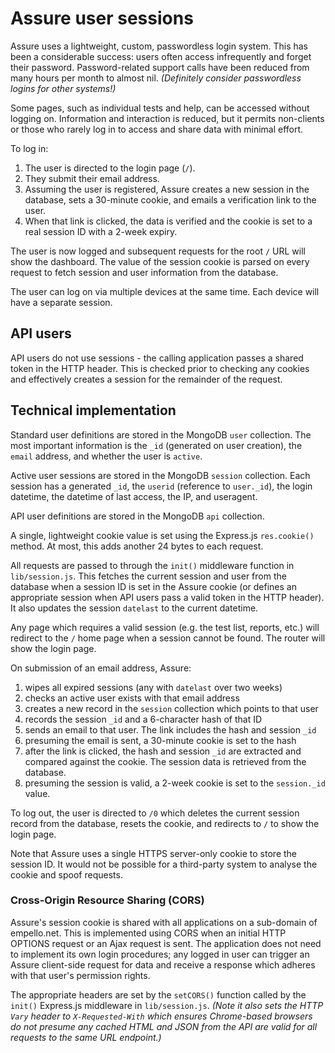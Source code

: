 # Assure user sessions

Assure uses a lightweight, custom, passwordless login system. This has been a considerable success: users often access infrequently and forget their password. Password-related support calls have been reduced from many hours per month to almost nil. *(Definitely consider passwordless logins for other systems!)*

Some pages, such as individual tests and help, can be accessed without logging on. Information and interaction is reduced, but it permits non-clients or those who rarely log in to access and share data with minimal effort.

To log in:

1. The user is directed to the login page (`/`).
1. They submit their email address.
1. Assuming the user is registered, Assure creates a new session in the database, sets a 30-minute cookie, and emails a verification link to the user.
1. When that link is clicked, the data is verified and the cookie is set to a real session ID with a 2-week expiry.

The user is now logged and subsequent requests for the root `/` URL will show the dashboard. The value of the session cookie is parsed on every request to fetch session and user information from the database.

The user can log on via multiple devices at the same time. Each device will have a separate session.


## API users

API users do not use sessions - the calling application passes a shared token in the HTTP header. This is checked prior to checking any cookies and effectively creates a session for the remainder of the request.


## Technical implementation

Standard user definitions are stored in the MongoDB `user` collection. The most important information is the `_id` (generated on user creation), the `email` address, and whether the user is `active`.

Active user sessions are stored in the MongoDB `session` collection. Each session has a generated `_id`, the `userid` (reference to `user._id`), the login datetime, the datetime of last access, the IP, and useragent.

API user definitions are stored in the MongoDB `api` collection.

A single, lightweight cookie value is set using the Express.js `res.cookie()` method. At most, this adds another 24 bytes to each request.

All requests are passed to through the `init()` middleware function in `lib/session.js`. This fetches the current session and user from the database when a session ID is set in the Assure cookie (or defines an appropriate session when API users pass a valid token in the HTTP header). It also updates the session `datelast` to the current datetime.

Any page which requires a valid session (e.g. the test list, reports, etc.) will redirect to the `/` home page when a session cannot be found. The router will show the login page.

On submission of an email address, Assure:

1. wipes all expired sessions (any with `datelast` over two weeks)
1. checks an active user exists with that email address
1. creates a new record in the `session` collection which points to that user
1. records the session `_id` and a 6-character hash of that ID
1. sends an email to that user. The link includes the hash and session `_id`
1. presuming the email is sent, a 30-minute cookie is set to the hash
1. after the link is clicked, the hash and session `_id` are extracted and compared against the cookie. The session data is retrieved from the database.
1. presuming the session is valid, a 2-week cookie is set to the `session._id` value.


To log out, the user is directed to `/0` which deletes the current session record from the database, resets the cookie, and redirects to `/` to show the login page.

Note that Assure uses a single HTTPS server-only cookie to store the session ID. It would not be possible for a third-party system to analyse the cookie and spoof requests.


### Cross-Origin Resource Sharing (CORS)

Assure's session cookie is shared with all applications on a sub-domain of empello.net. This is implemented using CORS when an initial HTTP OPTIONS request or an Ajax request is sent. The application does not need to implement its own login procedures; any logged in user can trigger an Assure client-side request for data and receive a response which adheres with that user's permission rights.

The appropriate headers are set by the `setCORS()` function called by the `init()` Express.js middleware in `lib/session.js`. *(Note it also sets the HTTP `Vary` header to `X-Requested-With` which ensures Chrome-based browsers do not presume any cached HTML and JSON from the API are valid for all requests to the same URL endpoint.)*
